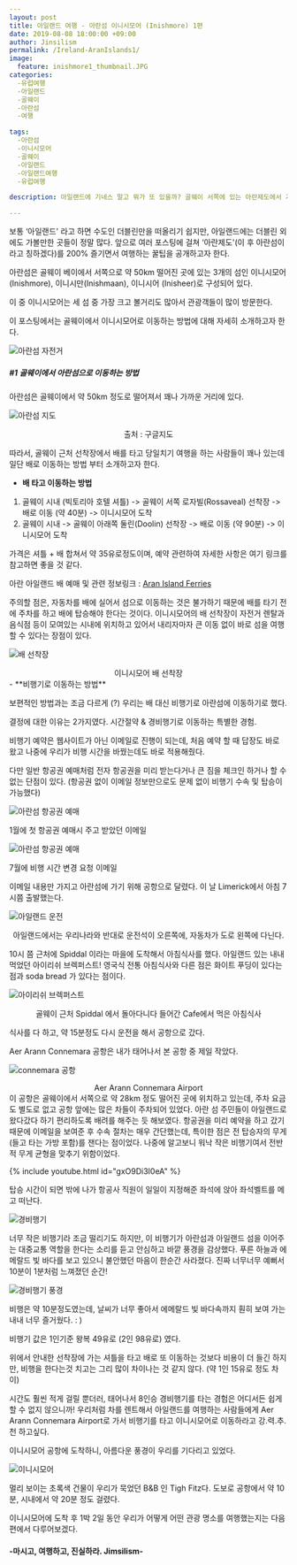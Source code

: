 ```yaml
---
layout: post
title: 아일랜드 여행 - 아란섬 이니시모어 (Inishmore) 1편
date: 2019-08-08 18:00:00 +09:00
author: Jinsilism
permalink: /Ireland-AranIslands1/
image:
  feature: inishmore1_thumbnail.JPG
categories:
  -유럽여행
  -아일랜드
  -골웨이
  -아란섬
  -여행

tags:
  -아란섬
  -이니시모어
  -골웨이
  -아일랜드
  -아일랜드여행
  -유럽여행

description: 아일랜드에 기네스 말고 뭐가 또 있을까? 골웨이 서쪽에 있는 아란제도에서 가장 큰 섬인 이니시모어 (Inishmore) 여행 꿀팁 1편!

---
```




보통 ‘아일랜드' 라고 하면 수도인 더블린만을 떠올리기 쉽지만, 아일랜드에는 더블린 외에도 가볼만한 곳들이 정말 많다. 앞으로 여러 포스팅에 걸쳐 ‘아란제도'(이 후 아란섬이라고 칭하겠다)를 200% 즐기면서 여행하는 꿀팁을 공개하고자 한다.

아란섬은 골웨이 베이에서 서쪽으로 약 50km 떨어진 곳에 있는 3개의 섬인 이니시모어 (Inishmore), 이니시만(Inishmaan), 이니시어 (Inisheer)로 구성되어 있다. 

이 중 이니시모어는 세 섬 중 가장 크고 볼거리도 많아서 관광객들이 많이 방문한다. 

이 포스팅에서는 골웨이에서 이니시모어로 이동하는 방법에 대해 자세히 소개하고자 한다.



![아란섬 자전거](https://lh3.googleusercontent.com/N-q46k9QDyeTFox53z3wyKE3cQTOBQxrqcia8YId5OeeEg4p7WZ1pqftJB1b-NONDYNe7kgmotJzjl72CSYxtJr2a7cMs_CJ0ZrCwT8Hq0pDWOeAPqdpu_sA88tSJL85AAgFRsQMxSr7vyfR8JQAx7kwYaSdBLSbT6GbXzVqOke0bQNGPZ-s0KC9ZV2-GRPP6hK6tVm6I66iYPHCl1k0qKSSj4etGiFITbikdGZJOfwwszSdGfh9j4b3gf14lp68wwhCFkhYbkrh204UwD71LNX0gH_Z9iTkHIFiGiFzStDTaBOieYQ2nthMnxRNOHU21rbZopW5ztKysDIFrCjR8QZheaInIVNJWlSSU7zSEYFi3lyGL9IT7Hln8lpEhaITv_F2CdTmHvdzYHIxgEd-JcvIZesOBPg1-N98F9xv9HgUiTMnnO4qZNGdVGFHvT6PiNQUrzeY-yIx7q1GH2kyyF_NqrhVKAoKkauiuoO8Xl5dXctGB6HA7IjPS2cRtY8NRGkU9i2XVkYr8jhoPJrG0kobGY4F4I-VlIofhPxik091CTGjag8VZ09VXU5_o2VOyZuY-sKABhE_NgH0t3M-kDPJLSdj10zOHuca32Wl1aobBHUbJzzMW-6sW2MzxDjqOEzRTeNDdaQupT6-s3OsSk-Y2r3ONCU=w1059-h794-no)



##### #1 골웨이에서 아란섬으로 이동하는 방법

아란섬은 골웨이에서 약 50km 정도로 떨어져서 꽤나 가까운 거리에 있다.

![아란섬 지도](https://lh3.googleusercontent.com/DerWHyKLG3e3K-qr9E7M35KOeneHW9nRWNX3B0nWQPXPAk3oi4eSPtVAzAT_duByKtOq8e7dClUCNwfbvF1dmfIo0htIPn9vaucyLXSxtH1yiJC-XEwoQd9tBtOzU3rltNFsOwXvdBVW9D7KxGVRvrJKbsAs8UTuBzhDg0-4tn2ovKru7A-lzmUaBeosjMeTpBnldZS-FXdFHnGv-AexuQcgRr1fnaaSC6lndf51Sh2D42JaQmC0MW-77YBEsa36sp4c0-DFIF_I6nQuxewKfKHE08W_exLZXPf-t2NvyzK0lXdbK5a_kcmAVvUBvMg14yHWkae_UbGW9DJRgidQD7XxnqUwrbT15WUt9INwym7-Ck17-P36r_wI2O-IHnXsyAnoFQzEg2fYeAsWg7kCHxUJf69_A_FPRcNTq8P8RhjLGjR-dTW_-Fz5UNt1zCzNw7ZFdRLsLg6XHoReHJvOeoYdQTaIucSePEYyjjm3sZQW4Fd0SVZXNNBfGSEdouwBbMT65W9rp-ZitedtsdMT-L9g08n-Pfcp74KpjmjZQ_x0YOTdaQxT3cG_QqPjYxkyJsGnH6yhSp4B61VJIEXhfYN1HZSHmqz2p0AkOfWNZ3PL56SbCg4d9L5n7qSpgMkqLr1ltN1QoC5IMESDsYEHxcmX5ZpOVMA=w1100-h794-no)

<div style="text-align: center"> 출처 : 구글지도 </div>


따라서, 골웨이 근처 선착장에서 배를 타고 당일치기 여행을 하는 사람들이 꽤나 있는데 일단 배로 이동하는 방법 부터 소개하고자 한다. 

- **배 타고 이동하는 방법** 

1. 골웨이 시내 (빅토리아 호텔 셔틀) ->  골웨이 서쪽 로자빌(Rossaveal) 선착장 -> 배로 이동  (약 40분) -> 이니시모어 도착
2. 골웨이 시내 -> 골웨이 아래쪽 둘린(Doolin) 선착장 -> 배로 이동  (약 90분) -> 이니시모어 도착 



가격은 셔틀 + 배 합쳐서 약 35유로정도이며, 예약 관련하여 자세한 사항은 여기 링크를 참고하면 좋을 것 같다.

아란 아일랜드 배 예매 및 관련 정보링크 : [Aran Island Ferries](<http://www.aranislandferries.com/times_mor.php>)



주의할 점은, 자동차를 배에 실어서 섬으로 이동하는 것은 불가하기 때문에 배를 타기 전에 주차를 하고 배에 탑승해야 한다는 것이다. 이니시모어의 배 선착장이 자전거 렌탈과 음식점 등이 모여있는 시내에 위치하고 있어서 내리자마자 큰 이동 없이 바로 섬을 여행할 수 있다는 장점이 있다.



![배 선착장](https://lh3.googleusercontent.com/xsxWds4CavMiUIvYdZwIBZHlpy-U15gKTcx8AsKb09zD-i6yQg-ATK13zEkfJumrgrJyRqWAoZu3fXpu3wuWEfqDqXUle_GErXUR0YxiSbWZrvaiQV_uHQ0x7Uq4z7gKvt36ZLebErSPJTMxrrdzcCEQ073OA4jclcWImV28QPoRx9VYSJZ4sZI7VnqcHxymKLk4N84a_9WcHbrTn0B7rRnAXV7xG_qfw6B5raJzEg5KA8SJyDBoNsUMuYaNhZmD_iRHibIUy3ar6ZTrwhxHsiGVg410LHqE3bKOV-7SfspdtZMbvhNknhMTEbS780euWM6x57tXNUrWEiDo_pOBjqtBfJwyKVsKXkVUpp3hj0MXRREucdY3RZa21CVWV2gebzSCachDesbCTo0oKVhZhk7VZe_B-cXQJ7RzHjlX17CF-hVOtZNw556T7-JhHirY5gn_rFevnBEd1mznN3aWgPdqOX4WSQSlPxew8ZphyWAmmMaWa_fwzAv3Lb_UVgcKOUnCxJLava0r06dBbFFh87H-kzCDxb2SWvDwgph0x8oWZoAMN9_isSrDyenwfO23BW295d8-oQlUDAu2KE_aT4snXhwQZe3q0OH7Eg7mSzWk1kfWcSjm_o-cLhcAn8T3x7dJ9jECeGsqWPiOVpJq9wauGAhFFhs=s839-no)

<div style="text-align: center"> 이니시모어 배 선착장 </div>
- **비행기로 이동하는 방법**

보편적인 방법과는 조금 다르게 (?) 우리는 배 대신 비행기로 아란섬에 이동하기로 했다.

결정에 대한 이유는 2가지였다. 시간절약 & 경비행기로 이동하는 특별한 경험.



비행기 예약은 웹사이트가 아닌 이메일로 진행이 되는데, 처음 예약 할 때 답장도 바로 왔고 나중에 우리가 비행 시간을 바꿨는데도 바로 적용해줬다. 

다만 일반 항공권 예매처럼 전자 항공권을 미리 받는다거나  큰 짐을 체크인 하거나 할 수 없는 단점이 있다. (항공권 없이 이메일 정보만으로도 문제 없이 비행기 수속 및 탑승이 가능했다)

![아란섬 항공권 예매](https://lh3.googleusercontent.com/RjitOYmUewbueVP1WBzwBirywX4VFUwdP0Nsf3yMvQOOrZRF8FHUWPKYMaLoYiiACzRyjPmZGr3Y5kO-ns7tR3wzqJoZj1zvp1EUWpHu49ud8NOj9Ug4qRznnSooJZHbkvg3uHvyCDsMOcIEbb89aYUPS5F3-nldMABHkcLkTUAAcD_2WNPYeTDbV1IqaRYq21VB2zjsR35TGRLE7Qu-9j9UXCZnHNDezSzHw7C4vlCNKYvoprdcp5ojYHFkBpALOzy_iKb_ixxBwxACoGfl5k5YBpTBh4-hSzh9o5JlxobNhoG-GqjtR0-zlvU_GYlJp4uofDOHFKJEeteQ3R9a8Gyc8f8pYUf6HhE7ZRHlZPGsTvVFW3Ua_ptW4ORcCvAGVd4Ln9XqH1jgznnkX7n1cJtcIqJChTSVXpQzAxAJGV6HiPBTCh7NviH4UL_MFlXR6sqwBNPqtvevG7ec1bvDMIi8fFHGOF7HdQFu9L3NqJtIWtL4F12hNBfR7BVLq5x8PEOm006MnLpPfMPaIYoBstMBvOp0OjueOS4twLMSsMfwsdLAIgWfjkxUcqhb68uBI9guatV3bz_79FDq1ZZRE_Wv5pZDmLT-FdwXZd-cBtK7m2-NmrqtFjhLH7yX7H7GRx966vtPu1jXUwbxc0g0U__3cVTMPrQ=w1341-h458-no)

1월에 첫 항공권 예매시 주고 받았던 이메일



![아란섬 항공권 예매](https://lh3.googleusercontent.com/A1Gb56Dzs4-Vc_KFLi8UYhPMCcwoKyynidVpGuzBdSUAhaJ6AlNg83gm4GijFLv3bWoe4aOD9hAxAAmMfB8C-U_2biBx8jcVSCqDbLpB4YlzDsZ0vbNJ0hT9EkrljVb4GUsciKIxuioYGJCWvFo3zgz3VuDEf_V_HZS_ovQj4y9B2Kox_QY77M8GtD-WEzxoPiQHSHZPntTogjlTULOME7W7Ihs8ZCpEjpNaT1PG9qUrktEJlEpP1cYEzfj2rw1l8RfpZ7t6rYXrNtKHN5j2qe7zDZMTrU8xuUhl-Cmqnc_MUvh096TUNBeRbdfiOZtEcGgcNENtPNfEJYAdLoSs3UlzFAngbfx0BUUaHHPp6KJl0bp3M7kMHzc9IYlPKAfRY_Bq8JGknGx2oNK3hEs1mLw0-fUnsr5_v45WD4UCP09sCrQUhLTWqX9qTHgXazWl7urvITaju09lidg_pEXW_G-YV_wVnxtMhHdwahqTDE6LpZEENS8TKWVQUrIGb7RuDSTgAZAF_DFXTUMEt-V1CdbSLOKJauhIEVj_YietrOUmWcB0CM5C75Sp8Zv17X2n_6nm8qaV8DugV0flNIAXdjfVl86DKBcu157sJtr0C3evjJ6-4abYLXF1AaHDJc96b3nq5KpIEXpyF-4ix8oSbSPtDx1LaQY=w1328-h473-no)

7월에 비행 시간 변경 요청 이메일



이메일 내용만 가지고 아란섬에 가기 위해 공항으로 달렸다. 이 날 Limerick에서 아침 7시쯤 출발했는다.

![아일랜드 운전](https://lh3.googleusercontent.com/wJdXyn5Z69OjydQh0N4c6tJURZReNlEmTsIqLzE06cSC-frVDkJVRUeLiV5RrKTqtygCpAJLTms7MZKIjfFOJBwzY-rVNrE6RvALC7pqsCB7imhxvDYE_nN78KxSkyaL337wEG_2LpUm5HaOV5EN2GZMLwfkXqVeXZgfRud-MyXzcNjXGaYpF8U-5B8Esq3VS7FuE8j76RlMpggzEaSwGeM79bRi4gXRBpqyaMhYZjSnL09Qu2kSgEiO3UyLHTPnBq6Deb1-NOVySkp1-HFXalyKxZ-ajqFRne6ca0mxHnwvYSXqP_Z6-zY1vcGfEAmB3VZxOHt_s_5_25o_Rap1Wfha_7WCevBEgkKFyFp82ahXvrZUnwsHggHZCf-PiRlxwpHNrVO1GQ3Fi-bM-w1-n70CZ_OWD9hZFUWBltx1C_UDmy3uHV6TwIX67yNRJLK-P-LI0OLsfJK7Z0GYK2IrJ2Doe2U3aWvwVaXZTlex_6feUN5hUjqzVp-GGNhbRheKkK_Gxw7wQ-CJRWzu9VZa3VoZ3ITf9UAra3C1WMcU2hINLjTpH5d_zvYl2cfduurKjhmP_VdQq8IbAGFg2QaLSmAaGILVbldlqFQZA0WyJmfkhAzvxN3OyY-SQFZTFAPwXcaHitmYvRsRcckXm73rEjdreIKRsV0=w1057-h839-no)

<div style="text-align: center"> 아일랜드에서는 우리나라와 반대로  운전석이 오른쪽에, 자동차가 도로 왼쪽에 다닌다. </div>


10시 쯤 근처에 Spiddal 이라는 마을에 도착해서 아침식사를 했다. 아일랜드 있는 내내 먹었던 아이리쉬 브렉퍼스트! 영국식 전통 아침식사와 다른 점은 화이트 푸딩이 있다는 점과 soda bread 가 있다는 점이다.

![아이리쉬 브렉퍼스트](https://lh3.googleusercontent.com/PveBqALhPh8s07tDTn9qQy05baUqQwyyXhULJwxt6KkqlBOpLcvferIpUjwU2KYNgP5OsEZ6EiARAW0w3mo_zSeQpamxyH22IyWB-qxqnjr3dmFUSe0_X8fQ9fFMC8zp265DfcWw-wNXh-wRNtsdrp7bPjJ3Fum0oXg22r0DTitRz3W-j2AI6AukX5F3UGxeEsVKjmHI6iIcQy_OIkAFJSiXMdcb6XIwZiQJLMCZc9xSpOi02aZgPwTIiy4YB_wac-Uf2aBvwsbqHv8MPMFGXuUY1NnUmPRrM5-RGR7KQQYGFPi0UVjt2se3bkpYprjJ-LCostLF24tiFWAqXTiUQPpQDGRWYbZZzlcWtf59-_WTdk_XMiu7q2ePZPD2dBxjmwx_5aEhcW9NROUFyMjESDTselN0PMNNTlbpWshckX0tHS8nX5imiEo7TvwJoKHjuDQZ3u9zchq9n2lsWHEOZEDOSG8glylwg0vSJb1CGvP9BhAxrARx99TMzblc-lbj3bSIzShWqPxfC5rVZwYyoEiwnCfkmvavj5SvruiCcYD9Vjc7ogzdkmI3ou7EaXVcTH9uCpkFmIELCnNwqoy2TpPaXAUNyIKMvVwaj9YBmQTTTsg4g7rsaAgWrBySU3FG-G1ETzcYBonAwib88uw2FItFKewc0bc=w1119-h839-no)

<div style="text-align: center"> 골웨이 근처 Spiddal 에서 돌아다니다 들어간 Cafe에서 먹은 아침식사 </div>


식사를 다 하고, 약 15분정도 다시 운전을 해서 공항으로 갔다.

Aer Arann Connemara  공항은 내가 태어나서 본 공항 중 제일 작았다. 

![connemara 공항](https://lh3.googleusercontent.com/ZQP1bKkgwLVm_xa5NxmGlmRhtdYo6d8bg3-M1DhgpV_2dEnTKvwUHJZqwHj1mmTz_Xhz93PGiBRuMjbufuUFLtn4LLGxouEQlESk_Nz0IiMUdN3D2SS0eOrXRCwFHdErv62fk2WC_OcyYsg1pdlMDzYX9TUPHhYgrap_ezssqv99f7GjZgBgTPrSYQ7kwVgZyOiNRLET27hJQDnO5u7jyGQNzhTa8QBc1Hwmu1wt6fqnF6bruqaFpy_xrXVKKayF-Kk4Lt_wpGRXT-AGUS4R_dGTkSUW68CPABNntsl8ZR2NHPtX3sh8YgMXE1sDHpMRV1CQv68LRgA81P3nDpGFApTw1ubjkoKi8MGtS4o_ri5fWDzvUEYXylrm08jUmYdSTLygthahnqv-BHxwWBlYR_MIeurecxPk9r7JMYulKl8SAy-osUU0RuYHblD_AQifOutuO1lBrCaOk03dEEmOy71lX5fYpeuYF-UqvNC8UmfLpcB_n6O0uKjywC8xWLOb9j9NB3Ui6FzjZU7Df8J6x9LWPYLHgF_qxG8DtJuInc_LCVy-TUxTngjxCITe2S-HBVLw-VFRcm6oDIzdlvEC4t6RUuFZuSlUflrdcM3VshXu-yxBkossddHd5uY17ECE6uAw_vZysT9gyVm_JKtbdfFhf4aowUo=w669-h378-no)

<div style="text-align: center"> Aer Arann Connemara Airport </div>
이 공항은 골웨이에서 서쪽으로 약 28km 정도 떨어진 곳에 위치하고 있는데, 주차 요금도 별도로 없고 공항 앞에는 많은 차들이 주차되어 있었다. 아란 섬 주민들이 아일랜드로 왔다갔다 하기 편리하도록 배려를 해주는 듯 해보였다. 
항공권을 미리 예약을 하고 갔기 때문에 이메일을 보여준 후 수속 절차는 매우 간단했는데, 특이한 점은 전 탑승자의 무게 (들고 타는 가방 포함)를 잰다는 점이었다. 나중에 알고보니 워낙 작은 비행기여서 전반적 무게 균형을 맞추기 위함이었다. 

{% include youtube.html id="gxO9Di3I0eA" %}



탑승 시간이 되면 밖에 나가 항공사 직원이 일일이 지정해준 좌석에 앉아 좌석벨트를 메고 떠난다.

![경비행기](https://lh3.googleusercontent.com/iBfOpI1w9G8IEXvgn05vRggy0rxc_Sq5TWeDnF-75pgxCx2zZ6LNo-go-eRonncPuLlFS8eqaXyENTpKbrNROtPz0aloSg7GLkuKBtl0MPwm_384g-2BCLHkPRJhEKOreV5ikSBDoDIMb9FCHvRkyN8eZ_Cyrc2eT80CJOdPerO6qbwiLk4YbWhGUo1hrnBH4Ry8TZOJ5SJdN2-2YHVyH_y1b7eXdg4F-UJo_XXxC7a9op4S3kUTpYVB02eAfvzk6owXaT_4Gjvz4m5DsgnJGj_zJP96HenPtP04B4nNvcDSnlWa2G_cLRXzxr_WH2dF0c5EAI5d6YrkLGre_uh2OUWYcKWyvzbpG8WVrkgH9nlsNdyf4f9mVJ0b-F_y0KTD7zZdAK7ktX8r_vFV0eUoEVEItK-JqKPnbJH1ITyAbhTKDZ8jD_PcNT5VuQu-4hC8dxCs4oCcTuKaGG4f4cLZ70Emc-1B3R72XQiZ5M3FpjaC7nHjZf9QCppsxIZggABC_znSDhJSIC2ykVq48Y_9kHlQESWHM9AlDa5meoOI5sWWRP_QJGnwvh8zIeWYopnyRzAOp9yuY7nAlu8fmyOu-UXKre2XyBzCCw-oIekZ1L5KjYPmH4LRZWo2NzcP631N6LzDRe22nn1PlmPoVfmhv5-CNdhxD4c=w1106-h733-no)



너무 작은 비행기라 조금 떨리기도 하지만,  이 비행기가 아란섬과 아일랜드 섬을 이어주는 대중교통 역할을 한다는 소리를 듣고 안심하고 바깥 풍경을 감상했다. 푸른 하늘과 에메랄드 빛 바다를 보고 있으니 불안했던 마음이 한순간 사라졌다. 진짜 너무너무 예뻐서 10분이 1분처럼 느껴졌던 순간!

![경비행기 풍경](https://lh3.googleusercontent.com/fGWh3d8v4zSPiRmZjPt9UaHgt9PM-p2Tba2UbA_n9K89J5lafR--wSSQ0gRnVX0h5E0V9Q33ZxBxF_OpCHRFxbKCDnb6bliF1YmO9cVG5ljj4Vxzd1Q33z6AywULoEMuyvmYJs-Sb5CCm7NLoeltLD0tku5-Q_lklymABgs98CYDh9hyTivFBuSyp-IBINPpAfcGjamH97TkNc-sK9onCElpGgeCXlRXViAzSubncSRzCx0hYDvKkSWhkSS1FVzUzFHZ0iNnRghEiyvhzxoZDmkq4jMlwp8tIx4O1eZuqe1IGdUJ-6S4bc6sHafO4fxpzrl_1e0qmQHbkpuOLKDY8cwYO0NEr7Qoo006tMbQKhyBKVzgw3zowtR8FgtmXp7SX8PkBsSwsFF0DW1y9tqK5HHBcAkRiRG6QaTHZzs2CFNIb5ux--wOsAfKqI543D5ECmLdCNXn8JNa7LO0Lp4kZj66OCKK5iVEWBB0hK9urZ_Q1KrfvJ3hDwR5U8Knx31VrOc-YDhrnvun9TmJz2Bf_wsBcLylbGAEs56Vs2q9RtZSe_9ISWbVEVFgRY_tWOD1uX261PKZOfbtetMMSW684WjQyni6-SbImx2eJ_LsIRuVIFHvBgNWgvydNhHmDuOVhc9j5c4ImiIpcCV2LxbX5cevfC-GgAU=w1118-h839-no)



비행은 약 10분정도였는데, 날씨가 너무 좋아서 에메랄드 빛 바다속까지 훤히 보여 가는 내내 너무 즐거웠다. : )

비행기 값은 1인기준 왕복 49유로 (2인 98유로) 였다.

위에서 안내한 선착장에 가는 셔틀을 타고 배로 또 이동하는 것보다 비용이 더 들긴 하지만, 비행을 한다는것 치고는 그리 많이 차이나는 것 같지 않다. (약 1인 15유로 정도 차이) 

시간도 훨씬 적게 걸릴 뿐더러, 태어나서 8인승 경비행기를 타는 경험은 어디서든 쉽게 할 수 없지 않으니까! 우리처럼 차를 렌트해서 아일랜드를 여행하는 사람들에게 Aer Arann Connemara Airport로 가서 비행기를 타고 이니시모어로 이동하라고 강.력.추.천 하고싶다.



이니시모어 공항에 도착하니, 아름다운 풍경이 우리를 기다리고 있었다.

![이니시모어](https://lh3.googleusercontent.com/KChpFc7w4AphphSjbJt1ER-uShV62cBKkGWWClLoGHAP4FlupDTPLQB2A8EfSqJyox0fNi0uSUQ_Ztw8oR3UkMFENGH8DuRcN-8WlbNvGLCcTsDpym7O9R2ZQwtk_ihkzYV-ulj4grdM8v2HncjJCnJ8WDRy-OEltuAgQcKTv8NzZ7xYL6Kj6e_I_QQjJDQsB93_9t4cvzcry_t1haOmI64Nr9BanG9onK1kM0X2zC9ewY9K4fP8myHMbT734O7uCm6_kwq5wv4DfvpK5nGyPKrMRwiZp8_M_m89-zVPqQFwmKPp_4ePnZRRQft7kHPV2EJ3zLbshkIToOZOXH0DasLafDd84mKOAAaPFZVsNsAY3dWaxLdRpguB3pCx4yaKOXURp5s_bvw0yhGa9PTrR4jkhBrj45t8Jb2t7CFiwNDl6CoCHbShVX6G6EVkEjXuQGiItp4YyuBaAhccLTR2sxUf7QnvLg5QMOda4etohxtUExilPswAMzK56gLjCIcV3aYQgGwLI2eTvHpCcFv5sXu6hwTPGUPhjK43pFaLx9cWM86rlqESc7W52_ferTYsXq6ItzIutDJGtydAQFR7JPpkDIJyrOUSMOkAxqbz0MKQefyFN1WXJRI8chbI8SarhXQkSpM0VyzGLxbioK4KLU0EXMGSXuU=w425-h319-no)

멀리 보이는 초록색 건물이 우리가 묵었던 B&B 인 Tigh Fitz다. 도보로 공항에서 약 10분, 시내에서 약 20분 정도 걸렸다.



이니시모어에 도착 후 1박 2일 동안 우리가 어떻게 어떤 관광 명소를 여행했는지는 다음 편에서 다루어보겠다. 



####  -마시고, 여행하고, 진실하라. Jimsilism-
